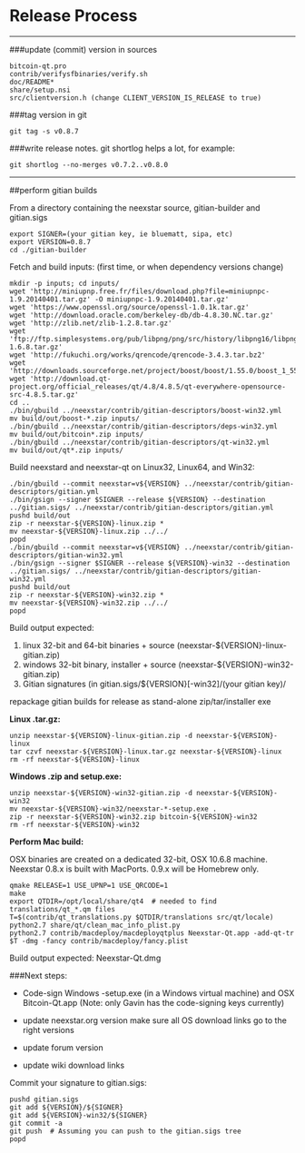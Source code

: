 Release Process
====================

* * *

###update (commit) version in sources


	bitcoin-qt.pro
	contrib/verifysfbinaries/verify.sh
	doc/README*
	share/setup.nsi
	src/clientversion.h (change CLIENT_VERSION_IS_RELEASE to true)

###tag version in git

	git tag -s v0.8.7

###write release notes. git shortlog helps a lot, for example:

	git shortlog --no-merges v0.7.2..v0.8.0

* * *

##perform gitian builds

 From a directory containing the neexstar source, gitian-builder and gitian.sigs
  
	export SIGNER=(your gitian key, ie bluematt, sipa, etc)
	export VERSION=0.8.7
	cd ./gitian-builder

 Fetch and build inputs: (first time, or when dependency versions change)

	mkdir -p inputs; cd inputs/
	wget 'http://miniupnp.free.fr/files/download.php?file=miniupnpc-1.9.20140401.tar.gz' -O miniupnpc-1.9.20140401.tar.gz'
	wget 'https://www.openssl.org/source/openssl-1.0.1k.tar.gz'
	wget 'http://download.oracle.com/berkeley-db/db-4.8.30.NC.tar.gz'
	wget 'http://zlib.net/zlib-1.2.8.tar.gz'
	wget 'ftp://ftp.simplesystems.org/pub/libpng/png/src/history/libpng16/libpng-1.6.8.tar.gz'
	wget 'http://fukuchi.org/works/qrencode/qrencode-3.4.3.tar.bz2'
	wget 'http://downloads.sourceforge.net/project/boost/boost/1.55.0/boost_1_55_0.tar.bz2'
	wget 'http://download.qt-project.org/official_releases/qt/4.8/4.8.5/qt-everywhere-opensource-src-4.8.5.tar.gz'
	cd ..
	./bin/gbuild ../neexstar/contrib/gitian-descriptors/boost-win32.yml
	mv build/out/boost-*.zip inputs/
	./bin/gbuild ../neexstar/contrib/gitian-descriptors/deps-win32.yml
	mv build/out/bitcoin*.zip inputs/
	./bin/gbuild ../neexstar/contrib/gitian-descriptors/qt-win32.yml
	mv build/out/qt*.zip inputs/

 Build neexstard and neexstar-qt on Linux32, Linux64, and Win32:
  
	./bin/gbuild --commit neexstar=v${VERSION} ../neexstar/contrib/gitian-descriptors/gitian.yml
	./bin/gsign --signer $SIGNER --release ${VERSION} --destination ../gitian.sigs/ ../neexstar/contrib/gitian-descriptors/gitian.yml
	pushd build/out
	zip -r neexstar-${VERSION}-linux.zip *
	mv neexstar-${VERSION}-linux.zip ../../
	popd
	./bin/gbuild --commit neexstar=v${VERSION} ../neexstar/contrib/gitian-descriptors/gitian-win32.yml
	./bin/gsign --signer $SIGNER --release ${VERSION}-win32 --destination ../gitian.sigs/ ../neexstar/contrib/gitian-descriptors/gitian-win32.yml
	pushd build/out
	zip -r neexstar-${VERSION}-win32.zip *
	mv neexstar-${VERSION}-win32.zip ../../
	popd

  Build output expected:

  1. linux 32-bit and 64-bit binaries + source (neexstar-${VERSION}-linux-gitian.zip)
  2. windows 32-bit binary, installer + source (neexstar-${VERSION}-win32-gitian.zip)
  3. Gitian signatures (in gitian.sigs/${VERSION}[-win32]/(your gitian key)/

repackage gitian builds for release as stand-alone zip/tar/installer exe

**Linux .tar.gz:**

	unzip neexstar-${VERSION}-linux-gitian.zip -d neexstar-${VERSION}-linux
	tar czvf neexstar-${VERSION}-linux.tar.gz neexstar-${VERSION}-linux
	rm -rf neexstar-${VERSION}-linux

**Windows .zip and setup.exe:**

	unzip neexstar-${VERSION}-win32-gitian.zip -d neexstar-${VERSION}-win32
	mv neexstar-${VERSION}-win32/neexstar-*-setup.exe .
	zip -r neexstar-${VERSION}-win32.zip bitcoin-${VERSION}-win32
	rm -rf neexstar-${VERSION}-win32

**Perform Mac build:**

  OSX binaries are created on a dedicated 32-bit, OSX 10.6.8 machine.
  Neexstar 0.8.x is built with MacPorts.  0.9.x will be Homebrew only.

	qmake RELEASE=1 USE_UPNP=1 USE_QRCODE=1
	make
	export QTDIR=/opt/local/share/qt4  # needed to find translations/qt_*.qm files
	T=$(contrib/qt_translations.py $QTDIR/translations src/qt/locale)
	python2.7 share/qt/clean_mac_info_plist.py
	python2.7 contrib/macdeploy/macdeployqtplus Neexstar-Qt.app -add-qt-tr $T -dmg -fancy contrib/macdeploy/fancy.plist

 Build output expected: Neexstar-Qt.dmg

###Next steps:

* Code-sign Windows -setup.exe (in a Windows virtual machine) and
  OSX Bitcoin-Qt.app (Note: only Gavin has the code-signing keys currently)

* update neexstar.org version
  make sure all OS download links go to the right versions

* update forum version

* update wiki download links

Commit your signature to gitian.sigs:

	pushd gitian.sigs
	git add ${VERSION}/${SIGNER}
	git add ${VERSION}-win32/${SIGNER}
	git commit -a
	git push  # Assuming you can push to the gitian.sigs tree
	popd

